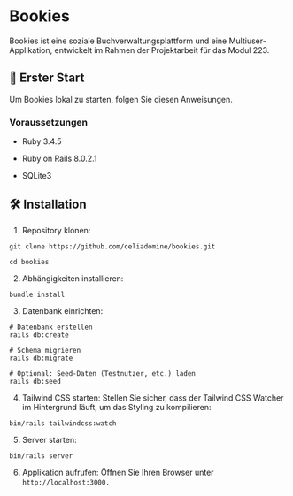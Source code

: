 # Bookies

Bookies ist eine soziale Buchverwaltungsplattform und eine Multiuser-Applikation, entwickelt im Rahmen der Projektarbeit für das Modul 223.

## 🚀 Erster Start

Um Bookies lokal zu starten, folgen Sie diesen Anweisungen.

### Voraussetzungen

- Ruby 3.4.5

- Ruby on Rails 8.0.2.1

- SQLite3

## 🛠️ Installation
1. Repository klonen:
```
git clone https://github.com/celiadomine/bookies.git

cd bookies
```

2. Abhängigkeiten installieren:
```
bundle install
```

3. Datenbank einrichten:
```
# Datenbank erstellen
rails db:create

# Schema migrieren
rails db:migrate

# Optional: Seed-Daten (Testnutzer, etc.) laden
rails db:seed
```

4. Tailwind CSS starten:
Stellen Sie sicher, dass der Tailwind CSS Watcher im Hintergrund läuft, um das Styling zu kompilieren:
```
bin/rails tailwindcss:watch
```

5. Server starten:
```
bin/rails server
```

6. Applikation aufrufen:
Öffnen Sie Ihren Browser unter `http://localhost:3000.`

